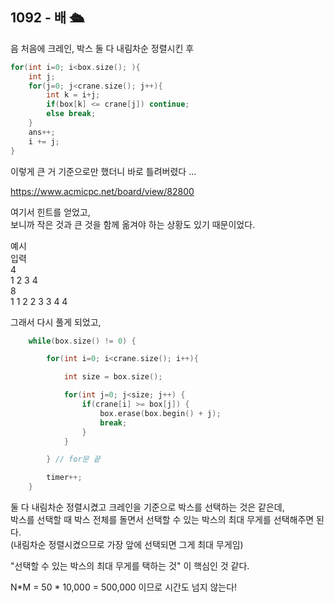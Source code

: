## 1092 - 배 🛳

음 처음에 크레인, 박스 둘 다 내림차순 정렬시킨 후   

```cpp
for(int i=0; i<box.size(); ){
    int j;
    for(j=0; j<crane.size(); j++){
        int k = i+j;
        if(box[k] <= crane[j]) continue;
        else break;
    }
    ans++;
    i += j;
}
```

이렇게 큰 거 기준으로만 했더니 바로 틀려버렸다 ...

https://www.acmicpc.net/board/view/82800

여기서 힌트를 얻었고,   
보니까 작은 것과 큰 것을 함께 옮겨야 하는 상황도 있기 때문이었다. 

예시   
입력   
4   
1 2 3 4   
8   
1 1 2 2 3 3 4 4   

그래서 다시 풀게 되었고,   

```cpp
    while(box.size() != 0) {

        for(int i=0; i<crane.size(); i++){

            int size = box.size();

            for(int j=0; j<size; j++) {
                if(crane[i] >= box[j]) {
                    box.erase(box.begin() + j);
                    break;
                }
            }

        } // for문 끝

        timer++;
    }
```

둘 다 내림차순 정렬시켰고
크레인을 기준으로 박스를 선택하는 것은 같은데,   
박스를 선택할 때 박스 전체를 돌면서 선택할 수 있는 박스의 최대 무게를 선택해주면 된다.   
(내림차순 정렬시켰으므로 가장 앞에 선택되면 그게 최대 무게임)   


"선택할 수 있는 박스의 최대 무게를 택하는 것" 이 핵심인 것 같다.   

N*M = 50 * 10,000 = 500,000 이므로 시간도 넘지 않는다!